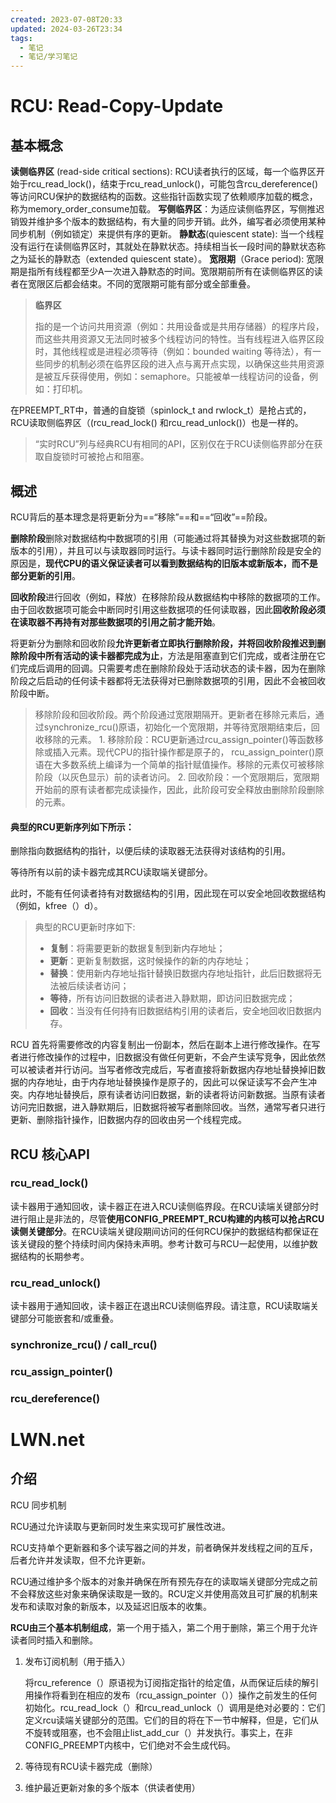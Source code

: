 ```yaml
---
created: 2023-07-08T20:33
updated: 2024-03-26T23:34
tags:
  - 笔记
  - 笔记/学习笔记
---
```


# RCU: Read-Copy-Update

## 基本概念

**读侧临界区** (read-side critical sections): RCU读者执行的区域，每一个临界区开始于rcu_read_lock()，结束于rcu_read_unlock()，可能包含rcu_dereference()等访问RCU保护的数据结构的函数。这些指针函数实现了依赖顺序加载的概念，称为memory_order_consume加载。
**写侧临界区**：为适应读侧临界区，写侧推迟销毁并维护多个版本的数据结构，有大量的同步开销。此外，编写者必须使用某种同步机制（例如锁定）来提供有序的更新。
**静默态**(quiescent state): 当一个线程没有运行在读侧临界区时，其就处在静默状态。持续相当长一段时间的静默状态称之为延长的静默态（extended quiescent state）。
**宽限期**（Grace period): 宽限期是指所有线程都至少A一次进入静默态的时间。宽限期前所有在读侧临界区的读者在宽限区后都会结束。不同的宽限期可能有部分或全部重叠。

> **临界区**
>
> 指的是一个访问共用资源（例如：共用设备或是共用存储器）的程序片段，而这些共用资源又无法同时被多个线程访问的特性。当有线程进入临界区段时，其他线程或是进程必须等待（例如：bounded waiting 等待法），有一些同步的机制必须在临界区段的进入点与离开点实现，以确保这些共用资源是被互斥获得使用，例如：semaphore。只能被单一线程访问的设备，例如：打印机。

在PREEMPT_RT中，普通的自旋锁（spinlock_t and rwlock_t）是抢占式的，RCU读取侧临界区（(rcu_read_lock() 和rcu_read_unlock()）也是一样的。

> “实时RCU”列与经典RCU有相同的API，区别仅在于RCU读侧临界部分在获取自旋锁时可被抢占和阻塞。

## 概述

RCU背后的基本理念是将更新分为==“移除”==和==“回收”==阶段。

**删除阶段**删除对数据结构中数据项的引用（可能通过将其替换为对这些数据项的新版本的引用），并且可以与读取器同时运行。与读卡器同时运行删除阶段是安全的原因是，**现代CPU的语义保证读者可以看到数据结构的旧版本或新版本，而不是部分更新的引用**。

**回收阶段**进行回收（例如，释放）在移除阶段从数据结构中移除的数据项的工作。由于回收数据项可能会中断同时引用这些数据项的任何读取器，因此**回收阶段必须在读取器不再持有对那些数据项的引用之前才能开始**。

将更新分为删除和回收阶段**允许更新者立即执行删除阶段，并将回收阶段推迟到删除阶段中所有活动的读卡器都完成为止**，方法是阻塞直到它们完成，或者注册在它们完成后调用的回调。只需要考虑在删除阶段处于活动状态的读卡器，因为在删除阶段之后启动的任何读卡器都将无法获得对已删除数据项的引用，因此不会被回收阶段中断。

> 移除阶段和回收阶段。两个阶段通过宽限期隔开。更新者在移除元素后，通过synchronize_rcu()原语，初始化一个宽限期，并等待宽限期结束后，回收移除的元素。 1. 移除阶段：RCU更新通过rcu_assign_pointer()等函数移除或插入元素。现代CPU的指针操作都是原子的， rcu_assign_pointer()原语在大多数系统上编译为一个简单的指针赋值操作。移除的元素仅可被移除阶段（以灰色显示）前的读者访问。 2. 回收阶段：一个宽限期后，宽限期开始前的原有读者都完成读操作，因此，此阶段可安全释放由删除阶段删除的元素。

#### 典型的RCU更新序列如下所示：

删除指向数据结构的指针，以便后续的读取器无法获得对该结构的引用。

等待所有以前的读卡器完成其RCU读取端关键部分。

此时，不能有任何读者持有对数据结构的引用，因此现在可以安全地回收数据结构（例如，kfree（）d）。

> 典型的RCU更新时序如下:
>
> - **复制**：将需要更新的数据复制到新内存地址；
> - **更新**：更新复制数据，这时候操作的新的内存地址；
> - **替换**：使用新内存地址指针替换旧数据内存地址指针，此后旧数据将无法被后续读者访问；
> - **等待**，所有访问旧数据的读者进入静默期，即访问旧数据完成；
> - **回收**：当没有任何持有旧数据结构引用的读者后，安全地回收旧数据内存。

RCU 首先将需要修改的内容复制出一份副本，然后在副本上进行修改操作。在写者进行修改操作的过程中，旧数据没有做任何更新，不会产生读写竞争，因此依然可以被读者并行访问。当写者修改完成后，写者直接将新数据内存地址替换掉旧数据的内存地址，由于内存地址替换操作是原子的，因此可以保证读写不会产生冲突。内存地址替换后，原有读者访问旧数据，新的读者将访问新数据。当原有读者访问完旧数据，进入静默期后，旧数据将被写者删除回收。当然，通常写者只进行更新、删除指针操作，旧数据内存的回收由另一个线程完成。

## RCU 核心API

### rcu_read_lock()

读卡器用于通知回收，读卡器正在进入RCU读侧临界段。在RCU读端关键部分时进行阻止是非法的，尽管**使用CONFIG_PREEMPT_RCU构建的内核可以抢占RCU读侧关键部分**。在RCU读端关键段期间访问的任何RCU保护的数据结构都保证在该关键段的整个持续时间内保持未声明。参考计数可与RCU一起使用，以维护数据结构的长期参考。

### rcu_read_unlock()

读卡器用于通知回收，读卡器正在退出RCU读侧临界段。请注意，RCU读取端关键部分可能嵌套和/或重叠。

### synchronize_rcu() / call_rcu()

### rcu_assign_pointer() 

### rcu_dereference()

# LWN.net

## 介绍

RCU 同步机制

RCU通过允许读取与更新同时发生来实现可扩展性改进。

RCU支持单个更新器和多个读写器之间的并发，前者确保并发线程之间的互斥，后者允许并发读取，但不允许更新。

RCU通过维护多个版本的对象并确保在所有预先存在的读取端关键部分完成之前不会释放这些对象来确保读取是一致的。RCU定义并使用高效且可扩展的机制来发布和读取对象的新版本，以及延迟旧版本的收集。

**RCU由三个基本机制组成**，第一个用于插入，第二个用于删除，第三个用于允许读者同时插入和删除。

1. 发布订阅机制（用于插入）

   将rcu_reference（）原语视为订阅指定指针的给定值，从而保证后续的解引用操作将看到在相应的发布（rcu_assign_pointer（））操作之前发生的任何初始化。rcu_read_lock（）和rcu_read_unlock（）调用是绝对必要的：它们定义rcu读端关键部分的范围。它们的目的将在下一节中解释，但是，它们从不旋转或阻塞，也不会阻止list_add_cur（）并发执行。事实上，在非CONFIG_PREEMPT内核中，它们绝对不会生成代码。

2. 等待现有RCU读卡器完成（删除）

3. 维护最近更新对象的多个版本（供读者使用）